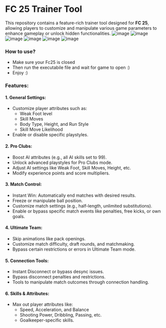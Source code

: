 # FC 25 Trainer Tool

This repository contains a feature-rich trainer tool designed for **FC 25**, allowing players to customize and manipulate various game parameters to enhance gameplay or unlock hidden functionalities.
![image](https://github.com/user-attachments/assets/b34e71b0-3dd3-40f9-8117-10d90384c199)
![image](https://github.com/user-attachments/assets/4f11e4e2-4a55-4ceb-94f5-ab857554bb0a)
![image](https://github.com/user-attachments/assets/4e51cec0-ad6d-4e15-a468-ae59609526b6)
![image](https://github.com/user-attachments/assets/a3f09b78-e57f-4dfa-9099-0bc4666556fc)
![image](https://github.com/user-attachments/assets/9cf30052-b684-46e4-9d79-80ee29e07014)
![image](https://github.com/user-attachments/assets/73c09a9c-6ecc-48c4-a8f3-71bd653b77f9)


### How to use?
- Make sure your Fc25 is closed
- Then run the executabile file and wait for game to open :)
- Enjoy :)

### Features:

#### 1. General Settings:
- Customize player attributes such as:
  - Weak Foot level
  - Skill Moves
  - Body Type, Height, and Run Style
  - Skill Move Likelihood
- Enable or disable specific playstyles.

#### 2. Pro Clubs:
- Boost AI attributes (e.g., all AI skills set to 99).
- Unlock advanced playstyles for Pro Clubs mode.
- Adjust AI settings like Weak Foot, Skill Moves, Height, etc.
- Modify experience points and score multipliers.

#### 3. Match Control:
- Instant Win: Automatically end matches with desired results.
- Freeze or manipulate ball position.
- Customize match settings (e.g., half-length, unlimited substitutions).
- Enable or bypass specific match events like penalties, free kicks, or own goals.

#### 4. Ultimate Team:
- Skip animations like pack openings.
- Customize match difficulty, draft rounds, and matchmaking.
- Bypass certain restrictions or errors in Ultimate Team mode.

#### 5. Connection Tools:
- Instant Disconnect or bypass desync issues.
- Bypass disconnect penalties and restrictions.
- Tools to manipulate match outcomes through connection handling.

#### 6. Skills & Attributes:
- Max out player attributes like:
  - Speed, Acceleration, and Balance
  - Shooting Power, Dribbling, Passing, etc.
  - Goalkeeper-specific skills.
